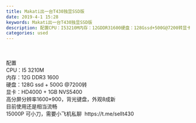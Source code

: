 ```yaml
---
title: Makati出一台T430独显SSD版
date: 2019-4-1 15:28
keywords: Makati出一台T430独显SSD版
description: 配置CPU：I53210M内存：12GDDR31600硬盘：128Gssd+500G@7200转显卡：HD4000+1GBNVS5400高分屏分辨率1600*900，背光键盘，外观8成新目前使用还是相当流畅15000P可小刀，需要小飞机私聊
categories: used
---
```

<td class="t_f" id="postmessage_3365823">

<br/>
<br/>
配置<br/>
CPU：I5 3210M<br/>
内存：12G DDR3 1600<br/>
硬盘：128G ssd + 500G @7200转<br/>
显卡：HD4000 + 1GB NVS5400<br/>
高分屏分辨率1600*900，背光键盘，外观8成新<br/>
目前使用还是相当流畅<br/>
15000P 可小刀，需要小飞机私聊  https://t.me/sellt430</td>
